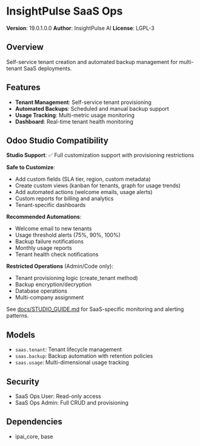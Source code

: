 # InsightPulse SaaS Ops

**Version**: 19.0.1.0.0
**Author**: InsightPulse AI
**License**: LGPL-3

## Overview

Self-service tenant creation and automated backup management for multi-tenant SaaS deployments.

## Features

- **Tenant Management**: Self-service tenant provisioning
- **Automated Backups**: Scheduled and manual backup support
- **Usage Tracking**: Multi-metric usage monitoring
- **Dashboard**: Real-time tenant health monitoring

## Odoo Studio Compatibility

**Studio Support**: ✅ Full customization support with provisioning restrictions

**Safe to Customize**:
- Add custom fields (SLA tier, region, custom metadata)
- Create custom views (kanban for tenants, graph for usage trends)
- Add automated actions (welcome emails, usage alerts)
- Custom reports for billing and analytics
- Tenant-specific dashboards

**Recommended Automations**:
- Welcome email to new tenants
- Usage threshold alerts (75%, 90%, 100%)
- Backup failure notifications
- Monthly usage reports
- Tenant health check notifications

**Restricted Operations** (Admin/Code only):
- Tenant provisioning logic (create_tenant method)
- Backup encryption/decryption
- Database operations
- Multi-company assignment

See [docs/STUDIO_GUIDE.md](../../../../docs/STUDIO_GUIDE.md) for SaaS-specific monitoring and alerting patterns.

## Models

- `saas.tenant`: Tenant lifecycle management
- `saas.backup`: Backup automation with retention policies
- `saas.usage`: Multi-dimensional usage tracking

## Security

- SaaS Ops User: Read-only access
- SaaS Ops Admin: Full CRUD and provisioning

## Dependencies

- ipai_core, base

